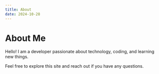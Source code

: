 ```yaml
---
title: About
date: 2024-10-28
---
```


# About Me

Hello! I am a developer passionate about technology, coding, and learning new things.

Feel free to explore this site and reach out if you have any questions.
